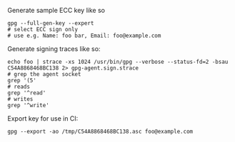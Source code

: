 Generate sample ECC key like so

```
gpg --full-gen-key --expert
# select ECC sign only
# use e.g. Name: foo bar, Email: foo@example.com
```

Generate signing traces like so:

```
echo foo | strace -xs 1024 /usr/bin/gpg --verbose --status-fd=2 -bsau C54A8868468BC138 2> gpg-agent.sign.strace
# grep the agent socket
grep '(5' 
# reads
grep '^read' 
# writes
grep '^write' 
```

Export key for use in CI:
```
gpg --export -ao /tmp/C54A8868468BC138.asc foo@example.com
```
